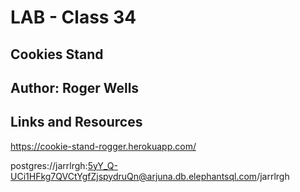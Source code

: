 # LAB - Class 34

## Cookies Stand

## Author: Roger Wells

## Links and Resources

https://cookie-stand-rogger.herokuapp.com/

postgres://jarrlrgh:5yY_Q-UCi1HFkg7QVCtYgfZjspydruQn@arjuna.db.elephantsql.com/jarrlrgh
